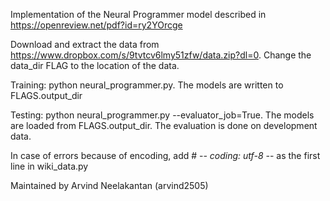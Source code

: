 Implementation of the Neural Programmer model described in https://openreview.net/pdf?id=ry2YOrcge

Download and extract the data from https://www.dropbox.com/s/9tvtcv6lmy51zfw/data.zip?dl=0. Change the data_dir FLAG to the location of the data.

Training: python neural_programmer.py. The models are written to FLAGS.output_dir

Testing: python neural_programmer.py --evaluator_job=True. The models are loaded from FLAGS.output_dir. The evaluation is done on development data.

In case of errors because of encoding, add # -*- coding: utf-8 -*- as the first line in wiki_data.py

Maintained by Arvind Neelakantan (arvind2505)
